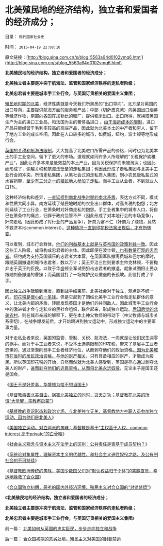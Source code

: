 # 北美殖民地的经济结构，独立者和爱国者的经济成分；

目录： `现代国家社会史` 

时间： `2015-04-19 22:08:10` 

原文链接：[http://blog.sina.com.cn/s/blog_5563a64d0102vmq6.html](http://blog.sina.com.cn/s/blog_5563a64d0102vmq6.html)

**北美殖民地的经济结构，独立者和爱国者的经济成分；**

**北美独立者主要是冲突于航海法、监管和国家经济秩序的走私者阶级；**

**北美忠君者主要是城市手工业行会，与英国订货相关的爱国主义集团**；

[殖民地时期的北美](../../../2008/3/22/《爱国者》后谈北美独立战争的政治经济外交军事史.md)，经济性质就是今天我们所熟悉的“出口导向”。北方是对英国的出口导向，主要提供航海方面的服务和产品；中部（切萨皮克湾）向英国出口烟幕等经济作物，南部向各国在加勒比的糖厂，提供稻米出口。出口所得，就换取英国生产为主的进口工业品，和法国为主的奢侈品进口
。[由于海运成本的限制](../../../2011/9/20/忽视远洋成本是历史学界普遍错误.md)，进口产品只能经营于毛利率较高的高端产品，因此就为北美本土的中产者和穷人，留下了地方工业的成长空间。因此在人口较多的城市，如费城，纽约，波士顿等地形成行会。

[英国的关税和航海法限制](../../../2015/1/27/“殖民主义”的三个阶段；19世纪到二战前的几个“小世贸”；.md)，大大提高了北美进口所需产品的价格，同时也为北美本土的手工业空间，留下了更大的市场。道理就如同许多人所理解的“关税保护幼稚产业”，因此让许多本来是低效益的本土产业，因为关税保护而未被淘汰；也因此而形成了，偷越关税和航渡法壁垒的走私集团；也因此形成了走私集团与北美手工业行会的冲突。所谓走私集团，从黑社会式的走私商人集团，到小农民贩私盐式的水客捎带，[至少有三分之一的殖民地人参加了走私](../../../2014/5/6/英国反走私战争，北美的黑社会走私，爱国者及独立战争.md)。而手工业从业者，不到就业人口1%。

这种经济结构和差异，[一直延续到南北战争时期的南北矛盾](../../../2011/9/21/为什么美国南方奴隶主得到普遍的同情？.md)，表达方式不同，模式和性质大同小异。南方延续了殖民地时期的农业出口群体，对高关税的抱怨；北方则延续了工业行会，在萧条时对奸商走私的抱怨。手工业者集中的城市人口，将自已在萧条中的痛苦，归罪于政府监管不严（因此形成了对本地行会的市场竞争），奸商走私（因此形成了对行业的产品竞争），奸商为富不仁（奸商为了赚钱，竟然不救济本地common
interest）。[这种情况一直到印花税法案出现后，才有所转变](../../../2011/5/8/北美独立战争英国真的万恶不赦吗？.md)。

可以看到，城市行会群体，[他们的利益基本上就是与英帝国的政策利益一致](../../../2013/9/22/从宪章运动前后的历史，理解垄断和反垄断的观念，误解，要害；.md)。因此这些工人阶级，成将构成忠君者的主体。因此即便在波士顿[，也有数量可观的忠君者](../../../2011/2/7/君权神授的爱国和国民社会的公德.md)。纽约成为支持英国镇压的忠君者大本营。在英国军队撤离费城和巴尔的摩时，跟随英国撤退的城市忠君者，数以万计；英王乔治三世则要求主帅克林顿，不要抛弃忠于英王的臣民。以致于华盛顿全军试图狙击忠君者的撤退，就象试图阻止民众跟随刘备撤退的曹操；而英国就打了一场掩护民众撤退的长孤坡。此役打成了平手。

因此独立战争酝酿到爆发，直到战争结束前，北美社会对于独立，观点是不统一的。[印花税是很小的一笔钱](../../../2011/12/18/英国昂贵的言论自由，“印花税法”和《卫报》.md)。但是它起到了团结北美手工业行会和走私群体的意义，让北美内部的矛盾，转而发现英国才是他们的共同敌人。因此城市手工业行会中的激进者才会与走私业的黑社会组织，联合起来，形成独立运动。[后知后觉的北美农村](../../../2011/11/18/农村的社会特性是围绕土地的惰性.md)，则在城市亲戚的解释下，更在本土神父牧师的带动下（神父牧师与城市关系密切），在战争爆发前后，才开始跟进到独立运动中，形成独立运动中的主要军事力量。

对于走私业者来说，英国的监管、管制、关税、航海法，一向就是让他们民生淍零的祸手。而对于手工业者来说，不受本土选票限制的印花税，带来了基层手工业者恐惧的，通过渐渐削弱手工业者经济地位，从而剥夺他们的政治资格[。因为北美城市在当时的居民政治资格，与他的财产相关](../../../2011/3/16/美国的户籍制度和民粹运动.md)，只有具备相应的财产，才能成为股民。所以英国印花税的开始，自然而然就为北美人感受到，英国是存心通过剥夺北美人的财产，[进而剥夺他们的选民资格，从而将北美永远奴役](../../../2014/10/18/美国社会的价值观，对西方左派运动的围堵和阻吓.md)，无论主子是国王还是国会。

《[国王不是好差事，华盛顿为啥不想当国王](../../../2015/4/11/国王不是好差事，华盛顿干嘛要当国王？.md)》

《[基督教毒害北美自由，祸害北美独立的同时，贪天之功；基督教在北美的所谓“大觉醒，宗教再启蒙”](../../../2015/4/12/基督教祸害北美的“大觉醒，宗教再启蒙”及其贪天之功.md)》

《[基督教的意识形态和政治立场，与北美独立无关，基督教地方神职人员参加独立运动，因为他们是北美人](../../../2015/4/13/基督教的意识形态和政治立场，与北美独立无关.md)》

《[美国独立运动，对立两派的愚昧；基督教是基于“主权高于人权，common
interest 高于private”的白骨精](../../../2015/4/14/美国独立运动，对立两派的共同愚昧，及基督教的反动；.md)》

《[社会主义观念与资本主义在法学上的区别：公共责任是否基于成员契约？](../../../2015/4/16/基督教的价值观，是对天赋人权的根本否定，为社会主义服务.md)》

《[系统论对象属性，理解资本主义的优越性，和社会主义通往奴役之路，及公有制社会的不可持续](../../../2015/4/16/系统论对象属性，理解资本主义的优越性，和社会主义的癌症.md)》

《[基督教欧洲传统的愚昧，美国少数国父们对“默认权益归于个体”的蒙胧直觉，幸运地挽救了合众国](../../../2015/4/17/有害无益的基督教和欧洲文化，终于抵制了传统愚昧的美国国父们.md)》

《[合众国独立初期，恶劣的国内外经济环境，殖民主义对合众国的“封锁禁运”](../../../2015/4/18/合众国初期的恶劣处境，殖民主义对美国的封锁禁运.md)》

《**北美殖民地的经济结构，独立者和爱国者的经济成分；**

**北美独立者主要是冲突于航海法、监管和国家经济秩序的走私者阶级；**

**北美忠君者主要是城市手工业行会，与英国订货相关的爱国主义集团**》

前一篇： [北美如何从英国的忠实臣民，步步走向独立和战争](../../../2015/4/20/北美如何从英国的忠实臣民，步步走向独立和战争.md)

后一篇： [合众国初期的恶劣处境，殖民主义对美国的封锁禁运](../../../2015/4/18/合众国初期的恶劣处境，殖民主义对美国的封锁禁运.md)

